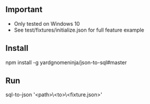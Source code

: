 ## Important
- Only tested on Windows 10
- See test/fixtures/initialize.json for full feature example

## Install
npm install -g yardgnomeninja/json-to-sql#master

## Run
sql-to-json '\<path>\\\<to>\\\<fixture.json>'